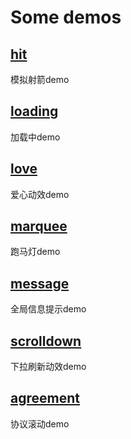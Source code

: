 # Some demos

## [hit](hit.html)

模拟射箭demo

## [loading](loading.html)

加载中demo

## [love](love.html)

爱心动效demo

## [marquee](marquee.html)

跑马灯demo

## [message](message.html)

全局信息提示demo

## [scrolldown](scrolldown.html)

下拉刷新动效demo

## [agreement](agreement.html)

协议滚动demo
